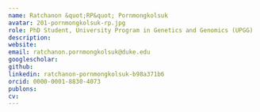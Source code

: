 ```yaml
---
name: Ratchanon &quot;RP&quot; Pornmongkolsuk
avatar: 201-pornmongkolsuk-rp.jpg
role: PhD Student, University Program in Genetics and Genomics (UPGG)
description: 
website: 
email: ratchanon.pornmongkolsuk@duke.edu
googlescholar: 
github: 
linkedin: ratchanon-pornmongkolsuk-b98a371b6
orcid: 0000-0001-8830-4073
publons: 
cv: 
---
```

